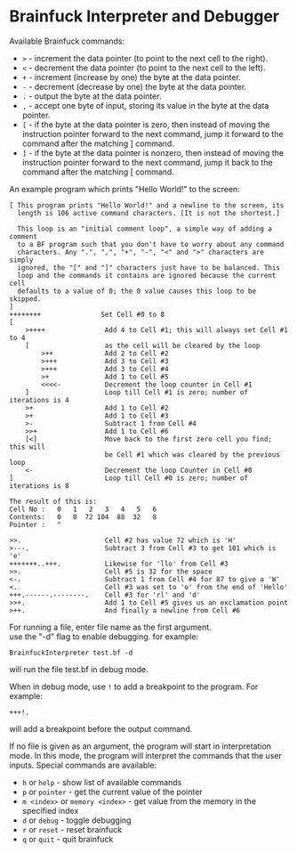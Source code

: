 # Brainfuck Interpreter and Debugger

Available Brainfuck commands:
- `>` - increment the data pointer (to point to the next cell to the right).
- `<` - decrement the data pointer (to point to the next cell to the left).
- `+` - increment (increase by one) the byte at the data pointer.
- `-` - decrement (decrease by one) the byte at the data pointer.
- `.` - output the byte at the data pointer.
- `,` - accept one byte of input, storing its value in the byte at the data pointer.
- `[` - if the byte at the data pointer is zero, then instead of moving the instruction pointer forward to the next command, jump it forward to the command after the matching ] command.
- `]` - if the byte at the data pointer is nonzero, then instead of moving the instruction pointer forward to the next command, jump it back to the command after the matching [ command.

An example program which prints "Hello World!" to the screen:
```
[ This program prints "Hello World!" and a newline to the screen, its
  length is 106 active command characters. [It is not the shortest.]

  This loop is an "initial comment loop", a simple way of adding a comment
  to a BF program such that you don't have to worry about any command
  characters. Any ".", ",", "+", "-", "<" and ">" characters are simply
  ignored, the "[" and "]" characters just have to be balanced. This
  loop and the commands it contains are ignored because the current cell
  defaults to a value of 0; the 0 value causes this loop to be skipped.
]
++++++++               Set Cell #0 to 8
[
    >++++               Add 4 to Cell #1; this will always set Cell #1 to 4
    [                   as the cell will be cleared by the loop
        >++             Add 2 to Cell #2
        >+++            Add 3 to Cell #3
        >+++            Add 3 to Cell #4
        >+              Add 1 to Cell #5
        <<<<-           Decrement the loop counter in Cell #1
    ]                   Loop till Cell #1 is zero; number of iterations is 4
    >+                  Add 1 to Cell #2
    >+                  Add 1 to Cell #3
    >-                  Subtract 1 from Cell #4
    >>+                 Add 1 to Cell #6
    [<]                 Move back to the first zero cell you find; this will
                        be Cell #1 which was cleared by the previous loop
    <-                  Decrement the loop Counter in Cell #0
]                       Loop till Cell #0 is zero; number of iterations is 8

The result of this is:
Cell No :   0   1   2   3   4   5   6
Contents:   0   0  72 104  88  32   8
Pointer :   ^

>>.                     Cell #2 has value 72 which is 'H'
>---.                   Subtract 3 from Cell #3 to get 101 which is 'e'
+++++++..+++.           Likewise for 'llo' from Cell #3
>>.                     Cell #5 is 32 for the space
<-.                     Subtract 1 from Cell #4 for 87 to give a 'W'
<.                      Cell #3 was set to 'o' from the end of 'Hello'
+++.------.--------.    Cell #3 for 'rl' and 'd'
>>+.                    Add 1 to Cell #5 gives us an exclamation point
>++.                    And finally a newline from Cell #6
```

For running a file, enter file name as the first argument.  
use the "-d" flag to enable debugging. for example:
```
BrainfuckInterpreter test.bf -d
```
will run the file test.bf in debug mode.

When in debug mode, use `!` to add a breakpoint to the program. For example:
```
+++!.
```
will add a breakpoint before the output command.

If no file is given as an argument, the program will start in interpretation mode.
In this mode, the program will interpret the commands that the user inputs.
Special commands are available:
- `h` or `help` - show list of available commands
- `p` or `pointer` - get the current value of the pointer
- `m <index>` or `memory <index>` - get value from the memory in the specified index
- `d` or `debug` - toggle debugging
- `r` or `reset` - reset brainfuck
- `q` or `quit` - quit brainfuck
